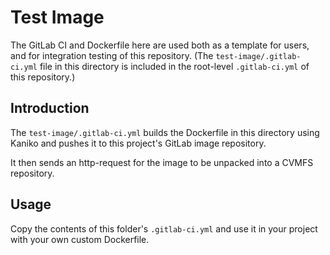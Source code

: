 # Test Image

The GitLab CI and Dockerfile here are used both as a template for users, and for integration testing of this repository. (The `test-image/.gitlab-ci.yml` file in this directory is included in the root-level `.gitlab-ci.yml` of this repository.)

## Introduction

The `test-image/.gitlab-ci.yml` builds the Dockerfile in this directory using Kaniko and pushes it to this project's GitLab image repository.

It then sends an http-request for the image to be unpacked into a CVMFS repository.

## Usage

Copy the contents of this folder's `.gitlab-ci.yml` and use it in your project with your own custom Dockerfile.
